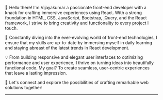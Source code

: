 👋 Hello there! I'm Vijayakumar a passionate front-end developer with a knack for crafting immersive experiences using React. With a strong foundation in HTML, CSS, JavaScript, Bootstrap, jQuery, and the React framework, I strive to bring creativity and functionality to every project I touch.

🚀 Constantly diving into the ever-evolving world of front-end technologies, I ensure that my skills are up-to-date by immersing myself in daily learning and staying abreast of the latest trends in React development.

💡 From building responsive and elegant user interfaces to optimizing performance and user experience, I thrive on turning ideas into beautifully functional code. My goal? To create seamless, user-centric experiences that leave a lasting impression.

🌟 Let's connect and explore the possibilities of crafting remarkable web solutions together!

---
<!---
Vijayakumar-webdev/Vijayakumar-webdev is a ✨ special ✨ repository because its `README.md` (this file) appears on your GitHub profile.
You can click the Preview link to take a look at your changes.
--->
